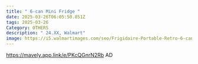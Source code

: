 ```yaml
---
title: " 6-can Mini Fridge "
date: 2025-03-26T06:05:50.851Z
tags: 2025-03-26
Category: OTHERS
description: " 24.XX, Walmart"
image: https://i5.walmartimages.com/seo/Frigidaire-Portable-Retro-6-can-Mini-Fridge-EFMIS129-Red_7aa80f42-4da3-4643-8394-6888041b2157.b92f3ee0748dc349adc2e76125febc90.jpeg?odnHeight=2000&odnWidth=2000&odnBg=FFFFFF
---
```

https://mavely.app.link/e/PKcQGnrN2Rb   AD